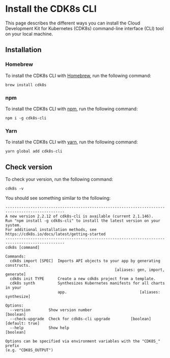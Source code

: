# Install the CDK8s CLI

This page describes the different ways you can install the Cloud Development Kit for Kubernetes (CDK8s) command-line interface (CLI) tool on your local machine. 

## Installation
### Homebrew
To install the CDK8s CLI with [Homebrew](https://brew.sh/), run the following command:
```console
brew install cdk8s
```

### npm 
To install the CDK8s CLI with [npm](https://docs.npmjs.com/downloading-and-installing-node-js-and-npm), run the following command:
```console
npm i -g cdk8s-cli
```

### Yarn
To install the CDK8s CLI with [yarn](https://classic.yarnpkg.com/lang/en/docs/install/#mac-stable), run the following command:
```console
yarn global add cdk8s-cli
```

## Check version
To check your version, run the following command:
```console
cdk8s -v
```
You should see something similar to the following:
```
------------------------------------------------------------------------------------------------
A new version 2.2.12 of cdk8s-cli is available (current 2.1.146).
Run "npm install -g cdk8s-cli" to install the latest version on your system.
For additional installation methods, see https://cdk8s.io/docs/latest/getting-started
------------------------------------------------------------------------------------------------
cdk8s [command]

Commands:
  cdk8s import [SPEC]  Imports API objects to your app by generating constructs.
                                                [aliases: gen, import, generate]
  cdk8s init TYPE      Create a new cdk8s project from a template.
  cdk8s synth          Synthesizes Kubernetes manifests for all charts in your
                       app.                                [aliases: synthesize]

Options:
  --version        Show version number                                 [boolean]
  --check-upgrade  Check for cdk8s-cli upgrade         [boolean] [default: true]
  --help           Show help                                           [boolean]

Options can be specified via environment variables with the "CDK8S_" prefix
(e.g. "CDK8S_OUTPUT")
```